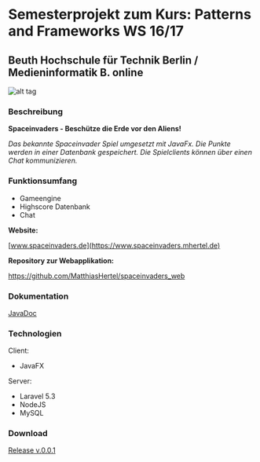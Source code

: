 # Semesterprojekt zum Kurs: Patterns and Frameworks WS 16/17

Beuth Hochschule für Technik Berlin / Medieninformatik B. online
---
![alt tag](https://cloud.githubusercontent.com/assets/8426566/22395870/f20b202e-e54a-11e6-9310-31b528e86aea.png)



### Beschreibung

**Spaceinvaders - Beschütze die Erde vor den Aliens!**

*Das bekannte Spaceinvader Spiel umgesetzt mit JavaFx. Die Punkte werden in einer Datenbank gespeichert. Die Spielclients können über einen Chat kommunizieren.*


### Funktionsumfang


- Gameengine
- Highscore Datenbank
- Chat

**Website:**

[www.spaceinvaders.de](https://www.spaceinvaders.mhertel.de)

**Repository zur Webapplikation:**

https://github.com/MatthiasHertel/spaceinvaders_web

### Dokumentation

[JavaDoc](https://www.spaceinvaders.mhertel.de/javadoc/index.html)

### Technologien

Client:
- JavaFX 


Server:
- Laravel 5.3
- NodeJS
- MySQL

### Download

[Release v.0.0.1](https://github.com/MatthiasHertel/pattframe/releases/download/v0.0.1/SpaceInvader.jar)

